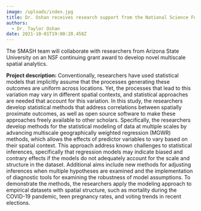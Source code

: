```yaml
---
image: /uploads/index.jpg
title: Dr. Oshan receives research support from the National Science Foundation
authors:
  - Dr. Taylor Oshan
date: 2021-10-01T19:00:20.458Z
---
```


The SMASH team will collaborate with researchers from Arizona State University on an NSF continuing grant award to develop novel multiscale spatial analytics.

**Project description:** Conventionally, researchers have used statistical models that implicitly assume that the processes generating these outcomes are uniform across locations. Yet, the processes that lead to this variation may vary in different spatial contexts, and statistical approaches are needed that account for this variation. In this study, the researchers develop statistical methods that address correlations between spatially proximate outcomes, as well as open source software to make these approaches freely available to other scholars. Specifically, the researchers develop methods for the statistical modeling of data at multiple scales by advancing multiscale geographically weighted regression (MGWR) methods, which allows the effects of predictor variables to vary based on their spatial context. This approach address known challenges to statistical inferences, specifically that regression models may indicate biased and contrary effects if the models do not adequately account for the scale and structure in the dataset. Additional aims include new methods for adjusting inferences when multiple hypotheses are examined and the implementation of diagnostic tools for examining the robustness of model assumptions. To demonstrate the methods, the researchers apply the modeling approach to empirical datasets with spatial structure, such as mortality during the COVID-19 pandemic, teen pregnancy rates, and voting trends in recent elections.
